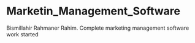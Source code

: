 # Marketin_Management_Software
Bismillahir Rahmaner Rahim. Complete marketing management software work started
